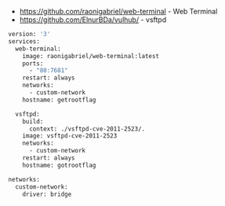 - https://github.com/raonigabriel/web-terminal - Web Terminal
- https://github.com/ElnurBDa/vulhub/ - vsftpd

```bash
version: '3'
services:
  web-terminal:
    image: raonigabriel/web-terminal:latest
    ports:
      - "80:7681"
    restart: always
    networks:
      - custom-network
    hostname: getrootflag

  vsftpd:
    build:
      context: ./vsftpd-cve-2011-2523/.
    image: vsftpd-cve-2011-2523
    networks:
      - custom-network
    restart: always
    hostname: gotrootflag

networks:
  custom-network:
    driver: bridge
```
